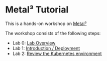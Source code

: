 # Metal³ Tutorial
This is a hands-on workshop on [Metal³](https://github.com/metal3-io/metal3-docs)

The workshop consists of the following steps:

- Lab 0: [Lab Overview](labs/lab000.md)
- Lab 1: [Introduction / Deployment](labs/lab001.md)
- Lab 2: [Review the Kubernetes environment](labs/lab002.md)
